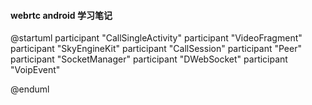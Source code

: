 #### webrtc android 学习笔记


@startuml 
participant "CallSingleActivity" 
participant "VideoFragment"
participant "SkyEngineKit" 
participant "CallSession" 
participant "Peer" 
participant "SocketManager" 
participant "DWebSocket" 
participant "VoipEvent" 


<!-- 
rnote over "ConnectHelper"
    init socket 
endrnote 
activate "ConnectHelper" 
"ConnectHelper" -> "ConnectHelper": 1. init data\n2. init socket\n3. set conn status:connect 
deactivate "ConnectHelper" 
"ConnectHelper" -> "SendAckMonitor": add action:CONNECT/HELPER msg 
"ReceiveThread" -> "SendAckMonitor": 1. receive action:SecureConnect/VerifyClient msg\n2. del msg, action:CONNECT/HELPER 
"ReceiveThread" -> "VerifyClientProcessor": receive action:SecureConnect/VerifyClient msg 
"VerifyClientProcessor"-> "VerifyClientProcessor":1. gen ram 16bytes token (local)\n2. md5(server.token):password\n 
"VerifyClientProcessor"-> "SendThread":send action:SecureConnect/VerifyServer msg(pwd,token)
"ReceiveThread" -> "SendAckMonitor":1. receive action:SecureConnect/PublicKey msg\n2. del msg, action:SecureConnect/VerifyServer 
"ReceiveThread" -> "PublicKeyProcessor":receive action:SecureConnect/PublicKey msg
"PublicKeyProcessor" -> "PublicKeyProcessor":1. get password & equals(md5(local token))\n2. get publickey\n3. gen ram 16bytes key(blowfish key)\n4. RSA(pubkey).encrpyt(ram) 
"PublicKeyProcessor" -> "SendThread":1. send action:SecureConnect/Hello msg\n2. send action:regist msg(ip, mainctl) 
"PublicKeyProcessor"-> "ConnectHelper": set conn status:login
"ReceiveThread" -> "ReceiveThread": set conn status: from login to online  
"ReceiveThread" -> "SendAckMonitor": 1. receive action:return msg\n2. del msg, action:regist by id(timestamp)\n3. socket conn complete ! 
rnote over "ConnectHelper", "CommandProcessor" 
socket conn complete 
endrnote 
"HeartBeatThread" -> "SendThread": send action:heartbeat msg(mainctl, timestamp) 
"ReceiveThread" -> "SendAckMonitor": 1. receive action:return msg\n2. del msg action:heartbeat by id(timestamp) 
rnote over "ConnectHelper", "CommandProcessor" 
negative receive command 
endrnote 
"ReceiveThread" -> "CommandProcessor": negative receive action:command msg 
"CommandProcessor" -> "SendThread": 1. ack send action return msg(id,result) 
activate "SendAckMonitor" 
"SendAckMonitor" -> "SendAckMonitor": 1. delay 20s\n2. period 10s\n3. del timeout action:heartbeat task\n4. judge condition:cur - sendtime > 10s 
deactivate "SendAckMonitor" -->

@enduml

